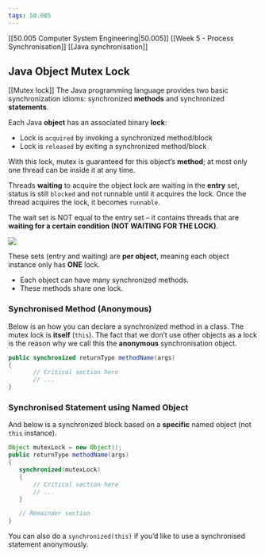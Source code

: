 ```yaml
---
tags: 50.005
---
```

[[50.005 Computer System Engineering|50.005]]
[[Week 5 - Process Synchronisation]]
[[Java synchronisation]]

## Java Object Mutex Lock
[[Mutex lock]]
The Java programming language provides two basic synchronization idioms: synchronized **methods** and synchronized **statements**.

Each Java **object** has an associated binary **lock**:

-   Lock is `acquired` by invoking a synchronized method/block
-   Lock is `released` by exiting a synchronized method/block

With this lock, mutex is guaranteed for this object’s **method**; at most only one thread can be inside it at any time.

Threads **waiting** to acquire the object lock are waiting in the **entry** set, status is still `blocked` and not runnable until it acquires the lock. Once the thread acquires the lock, it becomes `runnable`.

The wait set is NOT equal to the entry set – it contains threads that are **waiting for a certain condition (NOT WAITING FOR THE LOCK)**.

![](https://natalieagus.github.io/50005/assets/images/week4/3.png)

These sets (entry and waiting) are **per object**, meaning each object instance only has **ONE** lock.

-   Each object can have many synchronized methods.
-   These methods share one lock.

### Synchronised Method (Anonymous)
Below is an how you can declare a synchronized method in a class. The mutex lock is **itself** (`this`). The fact that we don’t use other objects as a lock is the reason why we call this the **anonymous** synchronisation object.

```java
public synchronized returnType methodName(args)
{
       // Critical section here
       // ...
}
```

### Synchronised Statement using Named Object

And below is a synchronized block based on a **specific** named object (not `this` instance).

```java
Object mutexLock = new Object();
public returnType methodName(args)
{
   synchronized(mutexLock)
   {
       // Critical section here
       // ...
   }

   // Remainder section
}
```

You can also do a `synchronized(this)` if you’d like to use a synchronised statement anonymously.